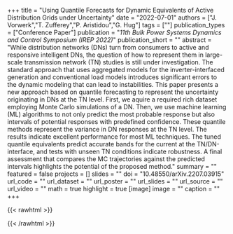 +++
title = "Using Quantile Forecasts for Dynamic Equivalents of Active Distribution Grids under Uncertainty"
date = "2022-07-01"
authors = ["J. Vorwerk","T. Zufferey","P. Aristidou","G. Hug"]
tags = [""]
publication_types = ["Conference Paper"]
publication = "_11th Bulk Power Systems Dynamics and Control Symposium (IREP 2022)_"
publication_short = ""
abstract = "While distribution networks (DNs) turn from consumers to active and responsive intelligent DNs, the question of how to represent them in large-scale transmission network (TN) studies is still under investigation. The standard approach that uses aggregated models for the inverter-interfaced generation and conventional load models introduces significant errors to the dynamic modeling that can lead to instabilities. This paper presents a new approach based on quantile forecasting to represent the uncertainty originating in DNs at the TN level. First, we aquire a required rich dataset employing Monte Carlo simulations of a DN. Then, we use machine learning (ML) algorithms to not only predict the most probable response but also intervals of potential responses with predefined confidence. These quantile methods represent the variance in DN responses at the TN level. The results indicate excellent performance for most ML techniques. The tuned quantile equivalents predict accurate bands for the current at the TN/DN-interface, and tests with unseen TN conditions indicate robustness. A final assessment that compares the MC trajectories against the predicted intervals highlights the potential of the proposed method."
summary = ""
featured = false
projects = []
slides = ""
doi = "10.48550/arXiv.2207.03915"
url_code = ""
url_dataset = ""
url_poster = ""
url_slides = ""
url_source = ""
url_video = ""
math = true
highlight = true
[image]
image = ""
caption = ""
+++

{{< rawhtml >}}
<div data-badge-details="right" data-badge-type="medium-donut" data-doi="10.48550/arXiv.2207.03915" data-hide-no-mentions="true" class="altmetric-embed"></div>
{{< /rawhtml >}}
